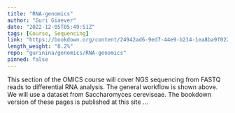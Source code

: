 ```yaml
---
title: "RNA-genomics"
author: "Guri Giaever"
date: "2022-12-05T05:49:51Z"
tags: [Course, Sequencing]
link: "https://bookdown.org/content/24942ad6-9ed7-44e9-b214-1ea8ba9f0224/"
length_weight: "8.2%"
repo: "gurinina/genomics/RNA-genomics"
pinned: false
---
```


This section of the OMICS course will cover NGS sequencing from FASTQ reads to differential RNA analysis. The general workflow is shown above. We will use a dataset from Saccharomyces cereviseae. The bookdown version of these pages is published at this site ...
